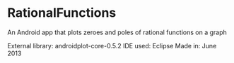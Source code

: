 # RationalFunctions
An Android app that plots zeroes and poles of rational functions on a graph

External library: androidplot-core-0.5.2
IDE used: Eclipse
Made in: June 2013

